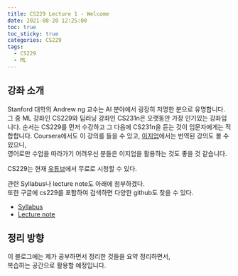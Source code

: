 ```yaml
---
title: CS229 Lecture 1 - Welcome
date: 2021-08-20 12:25:00
toc: true
toc_sticky: true
categories: CS229
tags:
  - CS229
  - ML
---
```



## 강좌 소개

Stanford 대학의 Andrew ng 교수는 AI 분야에서 굉장히 저명한 분으로 유명합니다.  
그 중 ML 강좌인 CS229와 딥러닝 강좌인 CS231n은 오랫동안 가장 인기있는 강좌입니다.
순서는 CS229를 먼저 수강하고 그 다음에 CS231n을 듣는 것이 입문자에게는 적합합니다.
Coursera에서도 이 강의를 들을 수 있고, [이지업](https://www.easyupclass.com/course/56/about)에서는 번역된 강의도 볼 수 있으니,   
영어로만 수업을 따라가기 어려우신 분들은 이지업을 활용하는 것도 좋을 것 같습니다.  

CS229는 현재 [유튜브](https://youtu.be/jGwO_UgTS7I)에서 무료로 시청할 수 있다.

관련 Syllabus나 lecture note도 아래에 첨부하겠다.  
또한 구글에 cs229를 포함하여 검색하면 다양한 github도 찾을 수 있다.

- [Syllabus](http://cs229.stanford.edu/syllabus-fall2020.html)
- [Lecture note](https://see.stanford.edu/materials/aimlcs229/cs229-notes1.pdf)


## 정리 방향

이 블로그에는 제가 공부하면서 정리한 것들을 요약 정리하면서,  
복습하는 공간으로 활용할 예정입니다.
